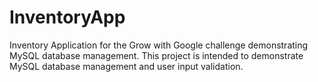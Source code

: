 # InventoryApp
Inventory Application for the Grow with Google challenge demonstrating MySQL database management.
This project is intended to demonstrate MySQL database management and user input validation.
